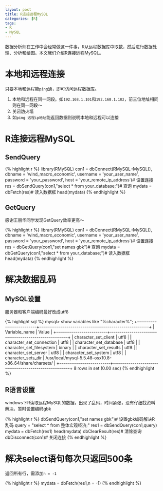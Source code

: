 ```yaml
---
layout: post
title: R连接远程MySQL
categories: [R]
tags:
- R
- MySQL
---
```

数据分析师在工作中会经常做这一件事，R从远程数据库中取数，然后进行数据处理、分析和绘图。本文我们介绍R连接远程MySQL。

# 本地和远程连接

只要本地和远程能`ping`通，即可访问远程数据库。

1. 本地和远程在同一网段。如`192.168.1.101`和`192.168.1.102`，前三位地址相同则在同一网段～
2. 关闭防火墙
3. 如`ping 远程ip地址`能返回数据则说明本地和远程可以连接

# R连接远程MySQL

## SendQuery

{% highlight r %}
library(RMySQL)
con1 = dbConnect(RMySQL::MySQL(),
dbname = 'wind_macro_economic',
username = 'your_user_name',
password = 'your_password',
host = 'your_remote_ip_address')# 设置连接
res = dbSendQuery(con1,"select * from your_database;")# 查询
mydata = dbFetch(res)# 读入数据框
head(mydata)
{% endhighlight %}

## GetQuery

感谢王丽华同学发现GetQuery效率更高～

{% highlight r %}
library(RMySQL)
con1 = dbConnect(RMySQL::MySQL(),
dbname = 'wind_macro_economic',
username = 'your_user_name',
password = 'your_password',
host = 'your_remote_ip_address')# 设置连接
res = dbGetQuery(con1,"set names gbk")# 查询
mydata = dbGetQuery(con1,"select * from your_database;")# 读入数据框
head(mydata)
{% endhighlight %}


# 解决数据乱码

## MySQL设置

服务器和客户端编码最好改成utf8

{% highlight sql %}
mysql> show variables like "%character%";
+--------------------------+--------------------------------------------------------+
| Variable_name            | Value                                                  |
+--------------------------+--------------------------------------------------------+
| character_set_client     | utf8                                                   |
| character_set_connection | utf8                                                   |
| character_set_database   | utf8                                                   |
| character_set_filesystem | binary                                                 |
| character_set_results    | utf8                                                   |
| character_set_server     | utf8                                                   |
| character_set_system     | utf8                                                   |
| character_sets_dir       | /usr/local/mysql-5.5.48-osx10.8-x86_64/share/charsets/ |
+--------------------------+--------------------------------------------------------+
8 rows in set (0.00 sec)
{% endhighlight %}

## R语言设置

windows下R读取远程MySQL的数据，出现了乱码，时间紧张，没有仔细找资料解决，暂时设置编码gbk

{% highlight r %}
dbSendQuery(con1,"set names gbk")# 设置gbk编码解决R乱码
query = "select * from 整体宏观经济;"
res1 = dbSendQuery(con1,query)
mydata = dbFetch(res1)
head(mydata)
dbClearResult(res)# 清除查询
dbDisconnect(con1)# 关闭连接
{% endhighlight %}

# 解决select语句每次只返回500条

返回所有行，需添加`n = -1`

{% highlight r %}
mydata = dbFetch(res1,n = -1)
{% endhighlight %}
